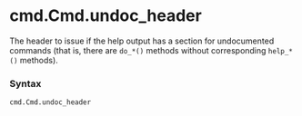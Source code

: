 # cmd.Cmd.undoc_header

The header to issue if the help output has a section for undocumented commands (that is, there are `do_*()` methods without corresponding `help_*()` methods).

### Syntax

```python
cmd.Cmd.undoc_header
```